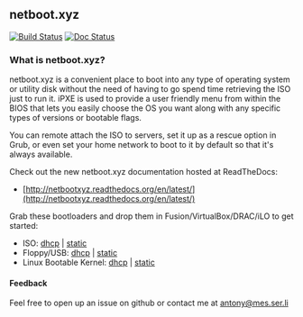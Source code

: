 ## netboot.xyz

[![Build Status](https://travis-ci.org/antonym/netboot.xyz.svg?branch=master)](https://travis-ci.org/antonym/netboot.xyz) [![Doc Status](https://readthedocs.org/projects/netbootxyz/badge/?version=latest)](https://readthedocs.org/projects/netbootxyz)

### What is netboot.xyz?

netboot.xyz is a convenient place to boot into any type of operating system or utility disk without the need of having to go spend time retrieving the ISO just to run it. iPXE is used to provide a user friendly menu from within the BIOS that lets you easily choose the OS you want along with any specific types of versions or bootable flags.

You can remote attach the ISO to servers, set it up as a rescue option in Grub, or even set your home network to boot to it by default so that it's always available.

Check out the new netboot.xyz documentation hosted at ReadTheDocs:	
* [http://netbootxyz.readthedocs.org/en/latest/](http://netbootxyz.readthedocs.org/en/latest/)

Grab these bootloaders and drop them in Fusion/VirtualBox/DRAC/iLO to get started:

* ISO: [dhcp](http://boot.netboot.xyz/ipxe/netboot.xyz-dhcp.iso) | [static](http://boot.netboot.xyz/ipxe/netboot.xyz-static.iso)
* Floppy/USB: [dhcp](http://boot.netboot.xyz/ipxe/netboot.xyz-dhcp.dsk) | [static](http://boot.netboot.xyz/ipxe/netboot.xyz-dhcp.dsk)
* Linux Bootable Kernel: [dhcp](http://boot.netboot.xyz/ipxe/netboot.xyz-dhcp.lkrn) | [static](http://boot.netboot.xyz/ipxe/netboot.xyz-static.lkrn)

#### Feedback

Feel free to open up an issue on github or contact me at antony@mes.ser.li
